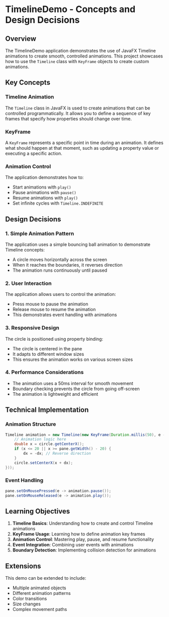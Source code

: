 # TimelineDemo - Concepts and Design Decisions

## Overview

The TimelineDemo application demonstrates the use of JavaFX Timeline animations to create smooth, controlled animations. This project showcases how to use the `Timeline` class with `KeyFrame` objects to create custom animations.

## Key Concepts

### Timeline Animation

The `Timeline` class in JavaFX is used to create animations that can be controlled programmatically. It allows you to define a sequence of key frames that specify how properties should change over time.

### KeyFrame

A `KeyFrame` represents a specific point in time during an animation. It defines what should happen at that moment, such as updating a property value or executing a specific action.

### Animation Control

The application demonstrates how to:
- Start animations with `play()`
- Pause animations with `pause()`
- Resume animations with `play()`
- Set infinite cycles with `Timeline.INDEFINITE`

## Design Decisions

### 1. Simple Animation Pattern

The application uses a simple bouncing ball animation to demonstrate Timeline concepts:
- A circle moves horizontally across the screen
- When it reaches the boundaries, it reverses direction
- The animation runs continuously until paused

### 2. User Interaction

The application allows users to control the animation:
- Press mouse to pause the animation
- Release mouse to resume the animation
- This demonstrates event handling with animations

### 3. Responsive Design

The circle is positioned using property binding:
- The circle is centered in the pane
- It adapts to different window sizes
- This ensures the animation works on various screen sizes

### 4. Performance Considerations

- The animation uses a 50ms interval for smooth movement
- Boundary checking prevents the circle from going off-screen
- The animation is lightweight and efficient

## Technical Implementation

### Animation Structure

```java
Timeline animation = new Timeline(new KeyFrame(Duration.millis(50), e -> {
    // Animation logic here
    double x = circle.getCenterX();
    if (x <= 20 || x >= pane.getWidth() - 20) {
        dx = -dx; // Reverse direction
    }
    circle.setCenterX(x + dx);
}));
```

### Event Handling

```java
pane.setOnMousePressed(e -> animation.pause());
pane.setOnMouseReleased(e -> animation.play());
```

## Learning Objectives

1. **Timeline Basics**: Understanding how to create and control Timeline animations
2. **KeyFrame Usage**: Learning how to define animation key frames
3. **Animation Control**: Mastering play, pause, and resume functionality
4. **Event Integration**: Combining user events with animations
5. **Boundary Detection**: Implementing collision detection for animations

## Extensions

This demo can be extended to include:
- Multiple animated objects
- Different animation patterns
- Color transitions
- Size changes
- Complex movement paths 
